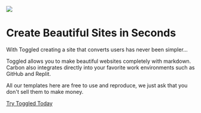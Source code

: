 ![](https://extension-d34b7fe9-8f79-4da5-9d7d-b593e1f3f618.cosmixcom.repl.co/450shots_so.png)

# Create Beautiful Sites in Seconds
With Toggled creating a site that converts users has never been simpler...

Toggled allows you to make beautiful websites completely with markdown. Carbon also integrates directly into your favorite work environments such as GitHub and Replit.

All our templates here are free to use and reproduce, we just ask that you don't sell them to make money.

[Try Toggled Today](https://carbon.toggled.tech)
